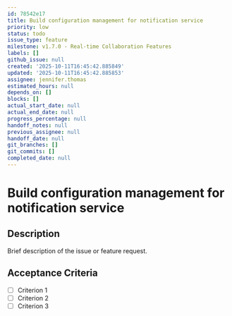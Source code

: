 ```yaml
---
id: 78542e17
title: Build configuration management for notification service
priority: low
status: todo
issue_type: feature
milestone: v1.7.0 - Real-time Collaboration Features
labels: []
github_issue: null
created: '2025-10-11T16:45:42.885849'
updated: '2025-10-11T16:45:42.885853'
assignee: jennifer.thomas
estimated_hours: null
depends_on: []
blocks: []
actual_start_date: null
actual_end_date: null
progress_percentage: null
handoff_notes: null
previous_assignee: null
handoff_date: null
git_branches: []
git_commits: []
completed_date: null
---
```


# Build configuration management for notification service

## Description

Brief description of the issue or feature request.

## Acceptance Criteria

- [ ] Criterion 1
- [ ] Criterion 2
- [ ] Criterion 3